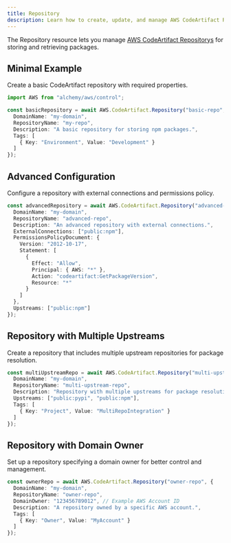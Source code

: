 ```yaml
---
title: Repository
description: Learn how to create, update, and manage AWS CodeArtifact Repositorys using Alchemy Cloud Control.
---
```



The Repository resource lets you manage [AWS CodeArtifact Repositorys](https://docs.aws.amazon.com/codeartifact/latest/userguide/) for storing and retrieving packages.

## Minimal Example

Create a basic CodeArtifact repository with required properties.

```ts
import AWS from "alchemy/aws/control";

const basicRepository = await AWS.CodeArtifact.Repository("basic-repo", {
  DomainName: "my-domain",
  RepositoryName: "my-repo",
  Description: "A basic repository for storing npm packages.",
  Tags: [
    { Key: "Environment", Value: "Development" }
  ]
});
```

## Advanced Configuration

Configure a repository with external connections and permissions policy.

```ts
const advancedRepository = await AWS.CodeArtifact.Repository("advanced-repo", {
  DomainName: "my-domain",
  RepositoryName: "advanced-repo",
  Description: "An advanced repository with external connections.",
  ExternalConnections: ["public:npm"],
  PermissionsPolicyDocument: {
    Version: "2012-10-17",
    Statement: [
      {
        Effect: "Allow",
        Principal: { AWS: "*" },
        Action: "codeartifact:GetPackageVersion",
        Resource: "*"
      }
    ]
  },
  Upstreams: ["public:npm"]
});
```

## Repository with Multiple Upstreams

Create a repository that includes multiple upstream repositories for package resolution.

```ts
const multiUpstreamRepo = await AWS.CodeArtifact.Repository("multi-upstream-repo", {
  DomainName: "my-domain",
  RepositoryName: "multi-upstream-repo",
  Description: "Repository with multiple upstreams for package resolution.",
  Upstreams: ["public:pypi", "public:npm"],
  Tags: [
    { Key: "Project", Value: "MultiRepoIntegration" }
  ]
});
```

## Repository with Domain Owner

Set up a repository specifying a domain owner for better control and management.

```ts
const ownerRepo = await AWS.CodeArtifact.Repository("owner-repo", {
  DomainName: "my-domain",
  RepositoryName: "owner-repo",
  DomainOwner: "123456789012", // Example AWS Account ID
  Description: "A repository owned by a specific AWS account.",
  Tags: [
    { Key: "Owner", Value: "MyAccount" }
  ]
});
```
